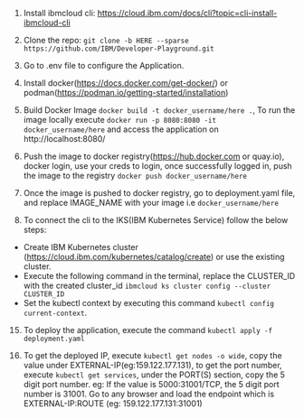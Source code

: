 1. Install ibmcloud cli: https://cloud.ibm.com/docs/cli?topic=cli-install-ibmcloud-cli

2. Clone the repo: `git clone -b HERE --sparse https://github.com/IBM/Developer-Playground.git` 

3. Go to .env file to configure the Application.

5. Install docker(https://docs.docker.com/get-docker/) or podman(https://podman.io/getting-started/installation)

6. Build Docker Image `docker build -t docker_username/here .`, To run the image locally execute `docker run -p 8080:8080 -it docker_username/here` and access the application on http://localhost:8080/

7. Push the image to docker registry(https://hub.docker.com or quay.io), docker login, use your creds to login, once successfully logged in, push the image to the registry `docker push docker_username/here`

8. Once the image is pushed to docker registry, go to deployment.yaml file, and replace IMAGE_NAME with your image i.e `docker_username/here`

9. To connect the cli to the IKS(IBM Kubernetes Service) follow the below steps:

* Create IBM Kubernetes cluster (https://cloud.ibm.com/kubernetes/catalog/create) or use the existing cluster.
* Execute the following command in the terminal, replace the CLUSTER_ID with the created cluster_id `ibmcloud ks cluster config --cluster CLUSTER_ID`
* Set the kubectl context by executing this command `kubectl config current-context`.

15. To deploy the application, execute the command `kubectl apply -f deployment.yaml`

16. To get the deployed IP, execute `kubectl get nodes -o wide`, copy the value under EXTERNAL-IP(eg:159.122.177.131), to get the port number, execute `kubectl get services`, under the PORT(S) section, copy the 5 digit port number. eg: If the value is 5000:31001/TCP, the 5 digit port number is 31001. Go to any browser and load the endpoint which is EXTERNAL-IP:ROUTE (eg: 159.122.177.131:31001)
